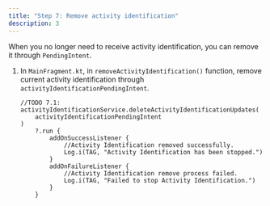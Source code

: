 ```yaml
---
title: "Step 7: Remove activity identification"
description: 3
---
```


When you no longer need to receive activity identification, you can remove it through `PendingIntent`.

1. In `MainFragment.kt`, in `removeActivityIdentification()` function, remove current activity identification through `activityIdentificationPendingIntent`.

   <pre><div id="copy-button31" class="copy-btn" title="Copy" onclick="copyCode(this.id)"></div><code>//TODO 7.1:
   activityIdentificationService.deleteActivityIdentificationUpdates(
       activityIdentificationPendingIntent
   )
       ?.run {
           addOnSuccessListener {
               //Activity Identification removed successfully.
               Log.i(TAG, "Activity Identification has been stopped.")
           }
           addOnFailureListener {
               //Activity Identification remove process failed.
               Log.i(TAG, "Failed to stop Activity Identification.")
           }
       }
   <span class="pln">
   </span></code></pre>
